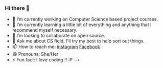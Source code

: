 ### Hi there 👋

- 🔭 I’m currently working on Computer Science based project courses.
- 🌱 I’m currently learning a little bit of everything and anything that I recommend myself necessary.
- 👯 I’m looking to collaborate on open source.
- 💬 Ask me about CS field, I'll try my best to help sort out things.
- 📫 How to reach me: [instagram](www.instagram.com) [Facebook](https://www.facebook.com/lffat.bristy)
- 😄 Pronouns: She/Her
- ⚡ Fun fact: I love coding !! :P
-->
